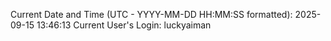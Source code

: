 Current Date and Time (UTC - YYYY-MM-DD HH:MM:SS formatted): 2025-09-15 13:46:13
Current User's Login: luckyaiman
